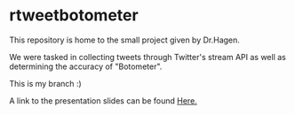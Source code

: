 # rtweetbotometer

This repository is home to the small project given by Dr.Hagen.

We were tasked in collecting tweets through Twitter's stream API as well as determining the accuracy of "Botometer".

This is my branch :)

A link to the presentation slides can be found [Here.](https://docs.google.com/presentation/d/1-DCOLZf6Xl0UlcTVcTgkAb_uDpyTVyaIlI-KmZzgIg0/edit?usp=sharing)
